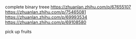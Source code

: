 complete binary treee
https://zhuanlan.zhihu.com/p/67655107
https://zhuanlan.zhihu.com/p/75465081
https://zhuanlan.zhihu.com/p/69993534
https://zhuanlan.zhihu.com/p/69108580

pick up fruits